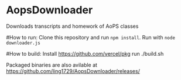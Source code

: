 # AopsDownloader

Downloads transcripts and homework of AoPS classes

#How to run:
Clone this repository and run `npm install`. Run with `node downloader.js`

#How to build:
Install https://github.com/vercel/pkg
run ./build.sh

Packaged binaries are also avilable at https://github.com/ling1729/AopsDownloader/releases/
